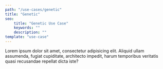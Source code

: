 ```yaml
---
path: "/use-cases/genetic"
title: "Genetic"
seo:
    title: "Genetic Use Case"
    keywords: ""
    description: ""
template: "use-case"
---
```


Lorem ipsum dolor sit amet, consectetur adipisicing elit. Aliquid ullam assumenda, fugiat cupiditate, architecto impedit, harum temporibus veritatis quasi recusandae repellat dicta iste?